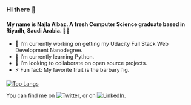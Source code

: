 ### Hi there 👋

#### My name is Najla Albaz. A fresh Computer Science graduate based in Riyadh, Saudi Arabia. 👩‍💻

- 🔭 I’m currently working on getting my Udacity Full Stack Web Development Nanodegree.
- 🌱 I’m currently learning Python.
- 👯 I’m looking to collaborate on open source projects.
- ⚡ Fun fact: My favorite fruit is the barbary fig.

[![Top Langs](https://github-readme-stats.vercel.app/api/top-langs/?username=NajlaAlbaz)](https://github.com/anuraghazra/github-readme-stats)

You can find me on [![Twitter][1.2]][1], or on [![LinkedIn][2.2]][2].

[1.2]: http://i.imgur.com/wWzX9uB.png (twitter icon without padding)
[2.2]: https://raw.githubusercontent.com/MartinHeinz/MartinHeinz/master/linkedin-3-16.png (LinkedIn icon without padding)

[1]: https://twitter.com/najlation
[2]: https://www.linkedin.com/in/najlaalbaz/
